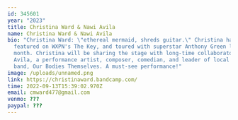 ```yaml
---
id: 345601
year: "2023"
title: Christina Ward & Nawi Avila
name: Christina Ward & Nawi Avila
bio: "Christina Ward: \"ethereal mermaid, shreds guitar.\" Christina has been
  featured on WXPN's The Key, and toured with superstar Anthony Green last
  month. Christina will be sharing the stage with long-time collaborator, Nawi
  Avila, a performance artist, composer, comedian, and leader of local favorite
  band, Our Bodies Themselves. A must-see performance!"
image: /uploads/unnamed.png
link: https://christinaward.bandcamp.com/
time: 2022-09-13T15:39:02.970Z
email: cmward477@gmail.com
venmo: ???
paypal: ???
---
```

